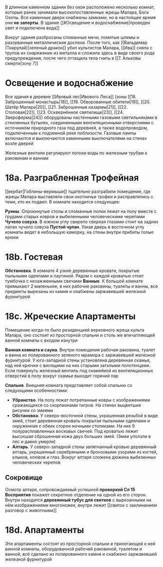 В длинном каменном здании без окон расположено несколько комнат, которые ранее занимали высокопоставленные жрецы Малара, Бога Охоты. Все каменные двери снабжены замками, но в настоящее время они **не заперты**. В здание [[#Освещение и водоснабжение|проведен свет и подключена вода]]

Вокруг здания разбросаны сломанные мечи, помятые шлемы и разорванные металлические доспехи. После того, как [[Вальдемар (Тиарулай)|зеленый дракон]] убил культистов Малара, [[Ива]] сняла с трупов их снаряжение из металла и сложила здесь в виде своего рода предупреждения, после чего оттащила тела гнить в [[7. Альковы смерти|зону 7]]

# Освещение и водоснабжение

Все здания в деревне [[Ивовый лес|Ивового Леса]] (зоны [[18. Заброшенный монастырь|18]], [[19. Обворованные обители|19]], [[20. Шатёр Малара|20]], [[21. Заброшенные казармы|21]], [[22. Столовая|22]], [[23. Осквернённое святилище|23]], [[24. Звероферма|24]]) оборудованы настенными газовыми светильниками в стеклянных бутылях, соединенными вентиляционными отверстиями с источником природного газа под деревней, а также водопроводом, подключенным к подземной реке поблизости. Газовые лампы включаются и выключаются каменными выключателями на стенах возле дверей

Железные вентили регулируют потоки воды по железным трубам к раковинам и ваннам

# 18а. Разграбленная Трофейная

[[вербат|Гоблины-вермыши]] тщательно разграбили помещение, где жрецы Малара выставляли свои охотничьи трофеи и расправлялись с теми, кто их подвел. В комнате находится следующее:

**Руины**. Опрокинутые столы и сломанные полки лежат на полу вместе с грудами старых ковров и выбеленными человеческими черепами
**Чучело совуха**. В южном углу свирепо сверкая глазами стоит на задних лапах чучело совуха
**Пустой чулан**. Узкая дверь в восточном углу комнаты ведет в небольшую каморку, на стены внутри прибиты голые крюки

# 18b. Гостевая

**Обстановка**. В комнате 4 узкие деревянные кровати, покрытые пыльными одеялами и паутиной. Рядом с каждой кроватью стоит тумбочка с незажженными свечами
**Ванные**. К большой комнате примыкают 2 маленькие, в них рабочие раковины, туалеты и ванны, все предметы вырезаны из камня и снабжены заржавевшей железной фурнитурой

# 18с. Жреческие Апартаменты

Помещение когда-то было резиденцией верховного жреца культа Малара, оно состоит из просторной спальни и столь же впечатляющей ванной комнаты с входом изнутри

**Ванная комната и сауна**. Внутри помещения рабочая раковина, туалет и ванна из полированного зеленого мрамора с заржавевшей железной фурнитурой. У юго-западной стены установлена деревянная скамья, над ней крючки с висящими на них старыми затхлыми полотенцами. Если повернуть железный вентиль под скамейкой из вентиляционных отверстий в полу вокруг скамьи выходит горячий пар

**Спальня**. Внешняя комната представляет собой спальню со следующими особенностями:
- **Убранство**. На полу лежат потрепанные ковры с изображениями сражающихся со скорпионами тигров. На стенах выцветшие рисунки со змеями
- **Обстановка**. У северо-восточной стены, украшенная резьбой в виде змей, стоит деревянная кровать покрытая пыльными одеялами и окруженная с обеих сторон ночными столиками. На них 9 полурасплавленных восковых свечей. Под кроватью лежит высохшая сброшенная кожа двух больших змей. (Змеи уползли в лес и давно умерли)
- **Алтарь**. У северо-западной стены запятнанный кровью деревянный алтарь, украшенный серебряными и бронзовыми узорами из когтей, клыков, клювов и глаз. Вокруг алтаря сложена дюжина выбеленных человеческих черепов

## Сокровище

Осмотр алтаря, сопровождаемый успешной **проверкой Сл 15 Восприятия** покажет секретное отделение на одной из его сторон. Внутри находится **деревянный тубус для свитков** с вырезанными на нём изображениями многоножек, внутри лежит [[свиток с заклинанием разговор с животными]]

# 18d. Апартаменты

Эти апартаменты состоят из просторной спальни и прилегающей к ней ванной комнаты, оборудованной рабочей раковиной, туалетом и ванной, всё сделано из полированного камня и снабжено заржавевшей железной фурнитурой